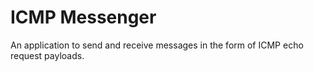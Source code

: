 # ICMP Messenger
An application to send and receive messages in the form of ICMP echo request payloads.